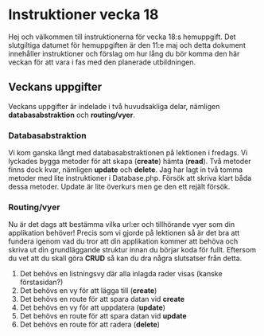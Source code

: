# Instruktioner vecka 18
Hej och välkommen till instruktionerna för vecka 18:s hemuppgift.
Det slutgiltiga datumet för hemuppgiften är den 11:e maj och detta dokument 
innehåller instruktioner och förslag om hur lång du bör komma den här veckan
för att vara i fas med den planerade utbildningen.

## Veckans uppgifter
Veckans uppgifter är indelade i två huvudsakliga delar, nämligen **databasabstraktion**
och **routing/vyer**.

### Databasabstraktion
Vi kom ganska långt med databasabstraktionen på lektionen i fredags.
Vi lyckades bygga metoder för att skapa (**create**) hämta (**read**).
Två metoder finns dock kvar, nämligen **update** och **delete**.
Jag har lagt in två tomma metoder med lite instruktioner i Database.php.
Försök att skriva klart båda dessa metoder. Update är lite överkurs men ge den ett rejält försök.

### Routing/vyer
Nu är det dags att bestämma vilka url:er och tillhörande vyer som din applikation behöver!
Precis som vi gjorde på lektionen så är det bra att fundera igenom vad du tror att din applikation kommer
att behöva och skriva ut din grundläggande struktur innan du börjar koda för fullt.
Eftersom du vet att du skall göra **CRUD** så kan du dra några slutsatser från detta.
1. Det behövs en listningsvy där alla inlagda rader visas (kanske förstasidan?)
2. Det behövs en vy för att lägga till (**create**)
3. Det behövs en route för att spara datan vid **create**
4. Det behövs en vy för att uppdatera (**update**)
5. Det behövs en route för att spara datan vid **update**
6. Det behövs en route för att radera (**delete**)